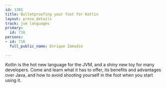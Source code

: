 ```yaml
---
id: 1301
title: Bulletproofing your foot for Kotlin
layout: preso_details
track: jvm languages
primary:
  id: 716
persons:
- id: 716
  full_public_name: Enrique Zamudio

---
```

Kotlin is the hot new language for the JVM, and a shiny new toy for many developers. Come and learn what it has to offer, its benefits and advantages over Java, and how to avoid shooting yourself in the foot when you start using it.
